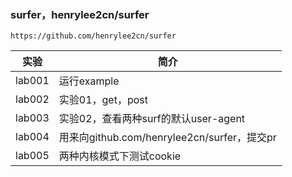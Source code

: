 ### surfer，henrylee2cn/surfer
`https://github.com/henrylee2cn/surfer`

|实验|简介|
|---|---|
|lab001|运行example|
|lab002|实验01，get，post|
|lab003|实验02，查看两种surf的默认user-agent|
|lab004|用来向github.com/henrylee2cn/surfer，提交pr|
|lab005|两种内核模式下测试cookie|